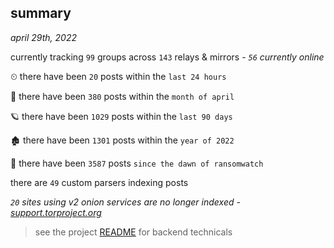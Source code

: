 
## summary
_april 29th, 2022_

currently tracking `99` groups across `143` relays & mirrors - _`56` currently online_

⏲ there have been `20` posts within the `last 24 hours`

🦈 there have been `380` posts within the `month of april`

🪐 there have been `1029` posts within the `last 90 days`

🏚 there have been `1301` posts within the `year of 2022`

🦕 there have been `3587` posts `since the dawn of ransomwatch`

there are `49` custom parsers indexing posts

_`20` sites using v2 onion services are no longer indexed - [support.torproject.org](https://support.torproject.org/onionservices/v2-deprecation/)_

> see the project [README](https://github.com/thetanz/ransomwatch#ransomwatch--) for backend technicals
